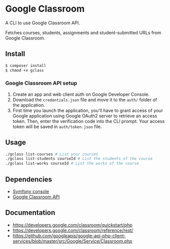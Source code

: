 # Google Classroom

A CLI to use Google Classroom API.

Fetches courses, students, assignments and student-submitted URLs from Google Classroom.

## Install

```bash
$ composer install
$ chmod +x gclass
```

### Google Classroom API setup

1. Create an app and web client auth on Google Developer Console.
2. Download the `credentials.json` file and move it to the `auth/` folder of the application.
3. First time you launch the application, you'll have to grant access of your Google application using Google OAuth2 server to retrieve an access token. Then, enter the verification code into the CLI prompt. Your access token will be saved in `auth/token.json` file.

## Usage

```bash
./gclass list-courses # List your courses
./gclass list-students courseId # List the students of the course
./gclass list-works courseId # List the works of the course
```

## Dependencies

- [Symfony console](https://symfony.com/doc/current/components/console.html)
- [Google Classroom API](https://github.com/googleapis/google-api-php-client)

## Documentation

- https://developers.google.com/classroom/quickstart/php
- https://developers.google.com/classroom/reference/rest/
- https://github.com/googleapis/google-api-php-client-services/blob/master/src/Google/Service/Classroom.php
